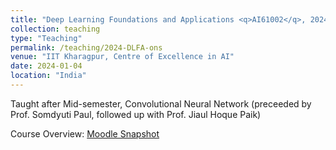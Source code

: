 ```yaml
---
title: "Deep Learning Foundations and Applications <q>AI61002</q>, 2024 Spring, IIT Kharagpur"
collection: teaching
type: "Teaching"
permalink: /teaching/2024-DLFA-ons
venue: "IIT Kharagpur, Centre of Excellence in AI"
date: 2024-01-04
location: "India"
---
```

   Taught after Mid-semester, Convolutional Neural Network  (preceeded by Prof. Somdyuti Paul, followed up with Prof. Jiaul Hoque Paik) 
   
   Course Overview: <a href="../files/Teaching_DLFA_2024S_ons.pdf">Moodle Snapshot</a>


